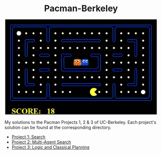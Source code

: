 <h1 align="center">Pacman-Berkeley</h1>

<p align="center">
    <img src="pacman.gif" width=500>
</p>

My solutions to the Pacman Projects 1, 2 &amp; 3 of UC-Berkeley. Each project's solution can be found at the corresponding directory.
* [Project 1: Search](https://inst.eecs.berkeley.edu/~cs188/sp22/project1/)
* [Project 2: Multi-Agent Search](https://inst.eecs.berkeley.edu/~cs188/sp22/project2/)
* [Project 3: Logic and Classical Planning](https://inst.eecs.berkeley.edu/~cs188/sp22/project3/)
